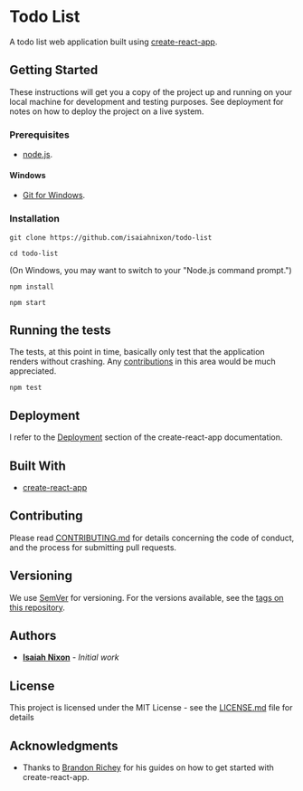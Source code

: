 # Todo List

A todo list web application built using [create-react-app](https://github.com/facebookincubator/create-react-app).

## Getting Started

These instructions will get you a copy of the project up and running on your local machine for development and testing purposes. See deployment for notes on how to deploy the project on a live system.

### Prerequisites

* [node.js](https://nodejs.org/en/).

#### Windows

* [Git for Windows](https://git-for-windows.github.io/).

### Installation

```
git clone https://github.com/isaiahnixon/todo-list
```

```
cd todo-list
```

(On Windows, you may want to switch to your "Node.js command prompt.")

```
npm install
```

```
npm start
```

## Running the tests

The tests, at this point in time, basically only test that the application renders without crashing. Any [contributions](#contributing) in this area would be much appreciated.

```
npm test
```

## Deployment

I refer to the [Deployment](https://github.com/facebookincubator/create-react-app/blob/master/packages/react-scripts/template/README.md#deployment) section of the create-react-app documentation.

## Built With

* [create-react-app](https://github.com/facebookincubator/create-react-app)

## Contributing

Please read [CONTRIBUTING.md](CONTRIBUTING.md) for details concerning the code of conduct, and the process for submitting pull requests.

## Versioning

We use [SemVer](http://semver.org/) for versioning. For the versions available, see the [tags on this repository](https://github.com/isaiahnixon/todo-list/tags).

## Authors

* **[Isaiah Nixon](https://github.com/isaiahnixon)** - *Initial work*

## License

This project is licensed under the MIT License - see the [LICENSE.md](LICENSE.md) file for details

## Acknowledgments

* Thanks to [Brandon Richey](https://medium.com/@diamondgfx) for his guides on how to get started with create-react-app.
